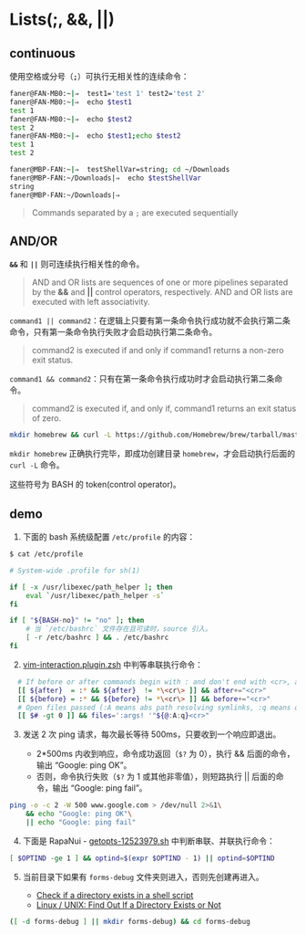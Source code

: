 # Lists(;, &&, ||)

## continuous

使用空格或分号（**`;`**）可执行无相关性的连续命令：

```bash
faner@FAN-MB0:~|⇒  test1='test 1' test2='test 2'
faner@FAN-MB0:~|⇒  echo $test1
test 1
faner@FAN-MB0:~|⇒  echo $test2
test 2
faner@FAN-MB0:~|⇒  echo $test1;echo $test2
test 1
test 2

faner@MBP-FAN:~|⇒  testShellVar=string; cd ~/Downloads
faner@MBP-FAN:~/Downloads|⇒  echo $testShellVar 
string
faner@MBP-FAN:~/Downloads|⇒ 
```

> Commands separated by a `;` are executed sequentially

## AND/OR

**`&&`** 和 **`||`** 则可连续执行相关性的命令。

> AND and OR lists are sequences of one or more pipelines separated by the **&&** and **||** control operators, respectively. AND and OR lists are executed with left associativity.

`command1 || command2`：在逻辑上只要有第一条命令执行成功就不会执行第二条命令，只有第一条命令执行失败才会启动执行第二条命令。

> command2 is executed if and only if command1 returns a non-zero exit status.

`command1 && command2`：只有在第一条命令执行成功时才会启动执行第二条命令。

> command2 is executed if, and only if, command1 returns an exit status of zero.

```bash
mkdir homebrew && curl -L https://github.com/Homebrew/brew/tarball/master
```

`mkdir homebrew` 正确执行完毕，即成功创建目录 `homebrew`，才会启动执行后面的 `curl -L` 命令。  

这些符号为 BASH 的 token(control operator)。

## demo

1. 下面的 bash 系统级配置 `/etc/profile` 的内容：

```bash
$ cat /etc/profile

# System-wide .profile for sh(1)

if [ -x /usr/libexec/path_helper ]; then
	eval `/usr/libexec/path_helper -s`
fi

if [ "${BASH-no}" != "no" ]; then
    # 当 `/etc/bashrc` 文件存在且可读时，source 引入。
	[ -r /etc/bashrc ] && . /etc/bashrc
fi
```

2. [vim-interaction.plugin.zsh](https://github.com/ohmyzsh/ohmyzsh/blob/master/plugins/vim-interaction/vim-interaction.plugin.zsh) 中判等串联执行命令：

```bash
  # If before or after commands begin with : and don't end with <cr>, append it
  [[ ${after}  = :* && ${after}  != *\<cr\> ]] && after+="<cr>"
  [[ ${before} = :* && ${before} != *\<cr\> ]] && before+="<cr>"
  # Open files passed (:A means abs path resolving symlinks, :q means quoting special chars)
  [[ $# -gt 0 ]] && files=':args! '"${@:A:q}<cr>"
```

3. 发送 2 次 ping 请求，每次最长等待 500ms，只要收到一个响应即退出。

    - 2*500ms 内收到响应，命令成功返回（`$?` 为 0），执行 && 后面的命令，输出 “Google: ping OK”。
    - 否则，命令执行失败（`$?` 为 1 或其他非零值），则短路执行 || 后面的命令，输出 “Google: ping fail”。

```bash
ping -o -c 2 -W 500 www.google.com > /dev/null 2>&1\
    && echo "Google: ping OK"\
    || echo "Google: ping fail"
```

4. 下面是 RapaNui - [getopts-12523979.sh](https://stackoverflow.com/a/12523979) 中判断串联、并联执行命令：

```bash
[ $OPTIND -ge 1 ] && optind=$(expr $OPTIND - 1) || optind=$OPTIND
```

5. 当前目录下如果有 `forms-debug` 文件夹则进入，否则先创建再进入。

    - [Check if a directory exists in a shell script](https://stackoverflow.com/questions/59838/check-if-a-directory-exists-in-a-shell-script)  
    - [Linux / UNIX: Find Out If a Directory Exists or Not](https://www.cyberciti.biz/tips/find-out-if-directory-exists.html)  

```bash
([ -d forms-debug ] || mkdir forms-debug) && cd forms-debug
```
